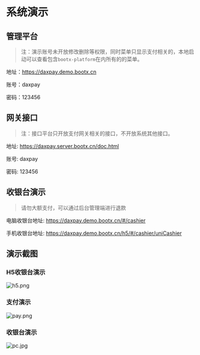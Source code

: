 # 系统演示

## 管理平台
> 注：演示账号未开放修改删除等权限，同时菜单只显示支付相关的，本地启动可以查看包含`bootx-platform`在内所有的的菜单。

地址：https://daxpay.demo.bootx.cn

账号：daxpay

密码：123456

## 网关接口
> 注：接口平台只开放支付网关相关的接口，不开放系统其他接口。

地址: https://daxpay.server.bootx.cn/doc.html

账号: daxpay

密码: 123456

## 收银台演示
> 请勿大额支付，可以通过后台管理端进行退款

电脑收银台地址: https://daxpay.demo.bootx.cn/#/cashier

手机收银台地址: https://daxpay.demo.bootx.cn/h5/#/cashier/uniCashier


## 演示截图

### H5收银台演示
![h5.png](https://cdn.jsdelivr.net/gh/xxm1995/bootx-img@master/daxpay/3.3e0781my8tc0.webp)
### 支付演示
![pay.png](https://cdn.jsdelivr.net/gh/xxm1995/bootx-img@master/daxpay/2.nv7oz7lwqs0.webp)
### 收银台演示
![pc.jpg](https://cdn.jsdelivr.net/gh/xxm1995/bootx-img@master/daxpay/1.3h07ri2d8ku0.webp)
